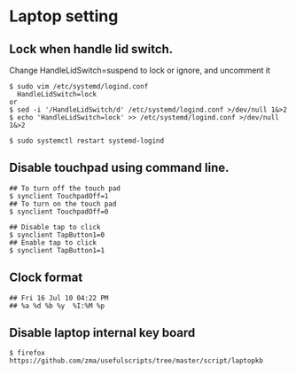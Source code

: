 Laptop setting
==============

## Lock when handle lid switch.
   Change HandleLidSwitch=suspend to lock or ignore, and uncomment it

    $ sudo vim /etc/systemd/logind.conf
      HandleLidSwitch=lock
    or
    $ sed -i '/HandleLidSwitch/d' /etc/systemd/logind.conf >/dev/null 1&>2
    $ echo 'HandleLidSwitch=lock' >> /etc/systemd/logind.conf >/dev/null 1&>2

    $ sudo systemctl restart systemd-logind

## Disable touchpad using command line.

    ## To turn off the touch pad
    $ synclient TouchpadOff=1
    ## To turn on the touch pad
    $ synclient TouchpadOff=0

    ## Disable tap to click
    $ synclient TapButton1=0
    ## Enable tap to click
    $ synclient TapButton1=1

## Clock format

    ## Fri 16 Jul 10 04:22 PM
    ## %a %d %b %y  %I:%M %p

## Disable laptop internal key board

    $ firefox https://github.com/zma/usefulscripts/tree/master/script/laptopkb

